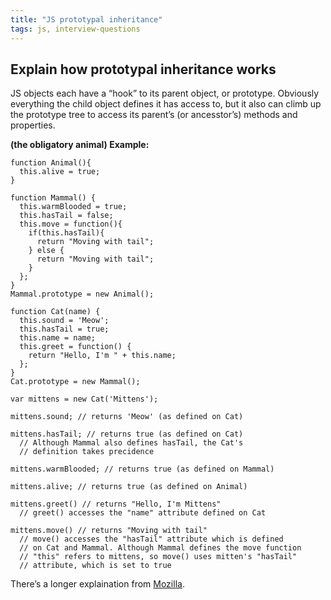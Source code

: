 ```yaml
---
title: "JS prototypal inheritance"
tags: js, interview-questions
---
```


## Explain how prototypal inheritance works

JS objects each have a “hook” to its parent object, or prototype. Obviously everything the child object defines it has access to, but it also can climb up the prototype tree to access its parent’s (or ancesstor’s) methods and properties.

**(the obligatory animal) Example:**

```
function Animal(){
  this.alive = true;
}

function Mammal() {
  this.warmBlooded = true;
  this.hasTail = false;
  this.move = function(){
    if(this.hasTail){
      return "Moving with tail";
    } else {
      return "Moving with tail";
    }
  };
}
Mammal.prototype = new Animal();

function Cat(name) {
  this.sound = 'Meow';
  this.hasTail = true;
  this.name = name;
  this.greet = function() {
    return "Hello, I'm " + this.name;
  };
}
Cat.prototype = new Mammal();

var mittens = new Cat('Mittens');

mittens.sound; // returns 'Meow' (as defined on Cat)

mittens.hasTail; // returns true (as defined on Cat)
  // Although Mammal also defines hasTail, the Cat's
  // definition takes precidence

mittens.warmBlooded; // returns true (as defined on Mammal)

mittens.alive; // returns true (as defined on Animal)

mittens.greet() // returns "Hello, I'm Mittens"
  // greet() accesses the "name" attribute defined on Cat

mittens.move() // returns "Moving with tail"
  // move() accesses the "hasTail" attribute which is defined
  // on Cat and Mammal. Although Mammal defines the move function
  // "this" refers to mittens, so move() uses mitten's "hasTail"
  // attribute, which is set to true
```

There’s a longer explaination from [Mozilla](https://developer.mozilla.org/en-US/docs/Web/JavaScript/Guide/Inheritance_and_the_prototype_chain).